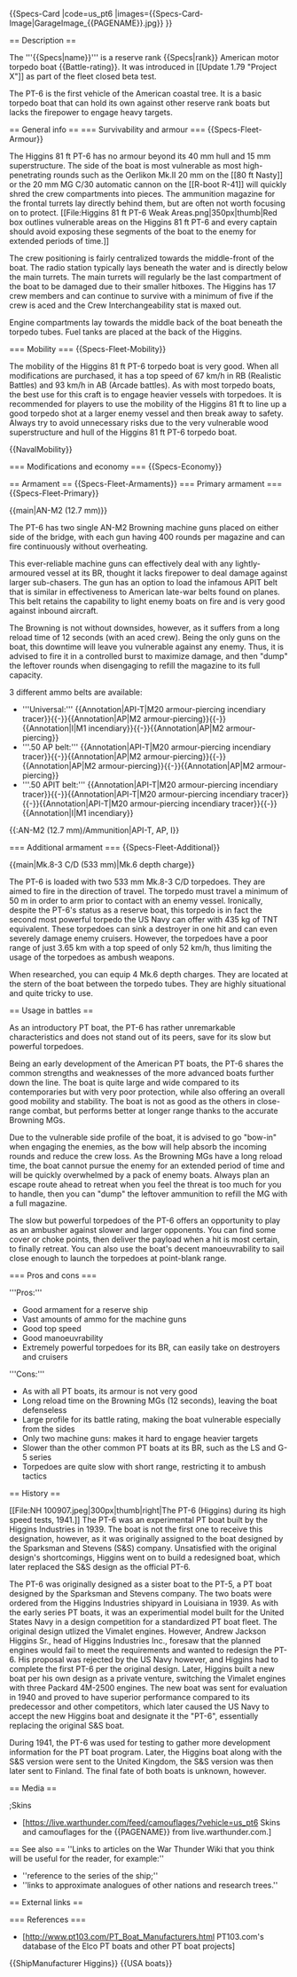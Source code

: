 {{Specs-Card
|code=us_pt6
|images={{Specs-Card-Image|GarageImage_{{PAGENAME}}.jpg}}
}}

== Description ==
<!-- ''In the first part of the description, cover the history of the ship's creation and military application. In the second part, tell the reader about using this ship in the game. Add a screenshot: if a beginner player has a hard time remembering vehicles by name, a picture will help them identify the ship in question.'' -->
The '''{{Specs|name}}''' is a reserve rank {{Specs|rank}} American motor torpedo boat {{Battle-rating}}. It was introduced in [[Update 1.79 "Project X"]] as part of the fleet closed beta test.

The PT-6 is the first vehicle of the American coastal tree. It is a basic torpedo boat that can hold its own against other reserve rank boats but lacks the firepower to engage heavy targets.

== General info ==
=== Survivability and armour ===
{{Specs-Fleet-Armour}}
<!-- ''Talk about the vehicle's armour. Note the most well-defended and most vulnerable zones, e.g. the ammo magazine. Evaluate the composition of components and assemblies responsible for movement and manoeuvrability. Evaluate the survivability of the primary and secondary armaments separately. Don't forget to mention the size of the crew, which plays an important role in fleet mechanics. Save tips on preserving survivability for the "Usage in battles" section. If necessary, use a graphical template to show the most well-protected or most vulnerable points in the armour.'' -->

The Higgins 81 ft PT-6 has no armour beyond its 40 mm hull and 15 mm superstructure. The side of the boat is most vulnerable as most high-penetrating rounds such as the Oerlikon Mk.II 20 mm on the [[80 ft Nasty]] or the 20 mm MG C/30 automatic cannon on the [[R-boot R-41]] will quickly shred the crew compartments into pieces. The ammunition magazine for the frontal turrets lay directly behind them, but are often not worth focusing on to protect.
[[File:Higgins 81 ft PT-6 Weak Areas.png|350px|thumb|Red box outlines vulnerable areas on the Higgins 81 ft PT-6 and every captain should avoid exposing these segments of the boat to the enemy for extended periods of time.]]

The crew positioning is fairly centralized towards the middle-front of the boat. The radio station typically lays beneath the water and is directly below the main turrets. The main turrets will regularly be the last compartment of the boat to be damaged due to their smaller hitboxes. The Higgins has 17 crew members and can continue to survive with a minimum of five if the crew is aced and the Crew Interchangeability stat is maxed out.

Engine compartments lay towards the middle back of the boat beneath the torpedo tubes. Fuel tanks are placed at the back of the Higgins.

=== Mobility ===
{{Specs-Fleet-Mobility}}
<!-- ''Write about the ship's mobility. Evaluate its power and manoeuvrability, rudder rerouting speed, stopping speed at full tilt, with its maximum forward and reverse speed.'' -->
The mobility of the Higgins 81 ft PT-6 torpedo boat is very good. When all modifications are purchased, it has a top speed of 67 km/h in RB (Realistic Battles) and 93 km/h in AB (Arcade battles). As with most torpedo boats, the best use for this craft is to engage heavier vessels with torpedoes. It is recommended for players to use the mobility of the Higgins 81 ft to line up a good torpedo shot at a larger enemy vessel and then break away to safety. Always try to avoid unnecessary risks due to the very vulnerable wood superstructure and hull of the Higgins 81 ft PT-6 torpedo boat.

{{NavalMobility}}

=== Modifications and economy ===
{{Specs-Economy}}

== Armament ==
{{Specs-Fleet-Armaments}}
=== Primary armament ===
{{Specs-Fleet-Primary}}
<!-- ''Provide information about the characteristics of the primary armament. Evaluate their efficacy in battle based on their reload speed, ballistics and the capacity of their shells. Add a link to the main article about the weapon: <code><nowiki>{{main|Weapon name (calibre)}}</nowiki></code>. Broadly describe the ammunition available for the primary armament, and provide recommendations on how to use it and which ammunition to choose.'' -->
{{main|AN-M2 (12.7 mm)}}

The PT-6 has two single AN-M2 Browning machine guns placed on either side of the bridge, with each gun having 400 rounds per magazine and can fire continuously without overheating.

This ever-reliable machine guns can effectively deal with any lightly-armoured vessel at its BR, thought it lacks firepower to deal damage against larger sub-chasers. The gun has an option to load the infamous APIT belt that is similar in effectiveness to American late-war belts found on planes. This belt retains the capability to light enemy boats on fire and is very good against inbound aircraft.

The Browning is not without downsides, however, as it suffers from a long reload time of 12 seconds (with an aced crew). Being the only guns on the boat, this downtime will leave you vulnerable against any enemy. Thus, it is advised to fire it in a controlled burst to maximize damage, and then "dump" the leftover rounds when disengaging to refill the magazine to its full capacity.

3 different ammo belts are available:
* '''Universal:''' {{Annotation|API-T|M20 armour-piercing incendiary tracer}}{{-}}{{Annotation|AP|M2 armour-piercing}}{{-}}{{Annotation|I|M1 incendiary}}{{-}}{{Annotation|AP|M2 armour-piercing}}
* '''.50 AP belt:''' {{Annotation|API-T|M20 armour-piercing incendiary tracer}}{{-}}{{Annotation|AP|M2 armour-piercing}}{{-}}{{Annotation|AP|M2 armour-piercing}}{{-}}{{Annotation|AP|M2 armour-piercing}}
* '''.50 APIT belt:''' {{Annotation|API-T|M20 armour-piercing incendiary tracer}}{{-}}{{Annotation|API-T|M20 armour-piercing incendiary tracer}}{{-}}{{Annotation|API-T|M20 armour-piercing incendiary tracer}}{{-}}{{Annotation|I|M1 incendiary}}

{{:AN-M2 (12.7 mm)/Ammunition|API-T, AP, I}}

=== Additional armament ===
{{Specs-Fleet-Additional}}
<!-- ''Describe the available additional armaments of the ship: depth charges, mines, torpedoes. Talk about their positions, available ammunition and launch features such as dead zones of torpedoes. If there is no additional armament, remove this section.'' -->
{{main|Mk.8-3 C/D (533 mm)|Mk.6 depth charge}}

The PT-6 is loaded with two 533 mm Mk.8-3 C/D torpedoes. They are aimed to fire in the direction of travel. The torpedo must travel a minimum of 50 m in order to arm prior to contact with an enemy vessel. Ironically, despite the PT-6's status as a reserve boat, this torpedo is in fact the second most powerful torpedo the US Navy can offer with 435 kg of TNT equivalent. These torpedoes can sink a destroyer in one hit and can even severely damage enemy cruisers. However, the torpedoes have a poor range of just 3.65 km with a top speed of only 52 km/h, thus limiting the usage of the torpedoes as ambush weapons.

When researched, you can equip 4 Mk.6 depth charges. They are located at the stern of the boat between the torpedo tubes. They are highly situational and quite tricky to use.

== Usage in battles ==
<!-- ''Describe the technique of using this ship, the characteristics of her use in a team and tips on strategy. Abstain from writing an entire guide – don't try to provide a single point of view, but give the reader food for thought. Talk about the most dangerous opponents for this vehicle and provide recommendations on fighting them. If necessary, note the specifics of playing with this vehicle in various modes (AB, RB, SB).'' -->
As an introductory PT boat, the PT-6 has rather unremarkable characteristics and does not stand out of its peers, save for its slow but powerful torpedoes.

Being an early development of the American PT boats, the PT-6 shares the common strengths and weaknesses of the more advanced boats further down the line. The boat is quite large and wide compared to its contemporaries but with very poor protection, while also offering an overall good mobility and stability. The boat is not as good as the others in close-range combat, but performs better at longer range thanks to the accurate Browning MGs.

Due to the vulnerable side profile of the boat, it is advised to go "bow-in" when engaging the enemies, as the bow will help absorb the incoming rounds and reduce the crew loss. As the Browning MGs have a long reload time, the boat cannot pursue the enemy for an extended period of time and will be quickly overwhelmed by a pack of enemy boats. Always plan an escape route ahead to retreat when you feel the threat is too much for you to handle, then you can "dump" the leftover ammunition to refill the MG with a full magazine.

The slow but powerful torpedoes of the PT-6 offers an opportunity to play as an ambusher against slower and larger opponents. You can find some cover or choke points, then deliver the payload when a hit is most certain, to finally retreat. You can also use the boat's decent manoeuvrability to sail close enough to launch the torpedoes at point-blank range.

=== Pros and cons ===
<!-- ''Summarise and briefly evaluate the vehicle in terms of its characteristics and combat effectiveness. Mark its pros and cons in the bulleted list. Try not to use more than 6 points for each of the characteristics. Avoid using categorical definitions such as "bad", "good" and the like - use substitutions with softer forms such as "inadequate" and "effective".'' -->

'''Pros:'''

* Good armament for a reserve ship
* Vast amounts of ammo for the machine guns
* Good top speed
* Good manoeuvrability
* Extremely powerful torpedoes for its BR, can easily take on destroyers and cruisers

'''Cons:'''

* As with all PT boats, its armour is not very good
* Long reload time on the Browning MGs (12 seconds), leaving the boat defenseless
* Large profile for its battle rating, making the boat vulnerable especially from the sides
* Only two machine guns: makes it hard to engage heavier targets
* Slower than the other common PT boats at its BR, such as the LS and G-5 series
* Torpedoes are quite slow with short range, restricting it to ambush tactics

== History ==
<!-- ''Describe the history of the creation and combat usage of the ship in more detail than in the introduction. If the historical reference turns out to be too long, take it to a separate article, taking a link to the article about the ship and adding a block "/History" (example: <nowiki>https://wiki.warthunder.com/(Ship-name)/History</nowiki>) and add a link to it here using the <code>main</code> template. Be sure to reference text and sources by using <code><nowiki><ref></ref></nowiki></code>, as well as adding them at the end of the article with <code><nowiki><references /></nowiki></code>. This section may also include the ship's dev blog entry (if applicable) and the in-game encyclopedia description (under <code><nowiki>=== In-game description ===</nowiki></code>, also if applicable).'' -->
[[File:NH 100907.jpeg|300px|thumb|right|The PT-6 (Higgins) during its high speed tests, 1941.]]
The PT-6 was an experimental PT boat built by the Higgins Industries in 1939. The boat is not the first one to receive this designation, however, as it was originally assigned to the boat designed by the Sparksman and Stevens (S&S) company. Unsatisfied with the original design's shortcomings, Higgins went on to build a redesigned boat, which later replaced the S&S design as the official PT-6.

The PT-6 was originally designed as a sister boat to the PT-5, a PT boat designed by the Sparksman and Stevens company. The two boats were ordered from the Higgins Industries shipyard in Louisiana in 1939. As with the early series PT boats, it was an experimential model built for the United States Navy in a design competition for a standardized PT boat fleet. The original design utlized the Vimalet engines. However, Andrew Jackson Higgins Sr., head of Higgins Industries Inc., foresaw that the planned engines would fail to meet the requirements and wanted to redesign the PT-6. His proposal was rejected by the US Navy however, and Higgins had to complete the first PT-6 per the original design. Later, Higgins built a new boat per his own design as a private venture, switching the Vimalet engines with three Packard 4M-2500 engines. The new boat was sent for evaluation in 1940 and proved to have superior performance compared to its predecessor and other competitors, which later caused the US Navy to accept the new Higgins boat and designate it the "PT-6", essentially replacing the original S&S boat.

During 1941, the PT-6 was used for testing to gather more development information for the PT boat program. Later, the Higgins boat along with the S&S version were sent to the United Kingdom, the S&S version was then later sent to Finland. The final fate of both boats is unknown, however.

== Media ==
<!-- ''Excellent additions to the article would be video guides, screenshots from the game, and photos.'' -->

;Skins

* [https://live.warthunder.com/feed/camouflages/?vehicle=us_pt6 Skins and camouflages for the {{PAGENAME}} from live.warthunder.com.]

== See also ==
''Links to articles on the War Thunder Wiki that you think will be useful for the reader, for example:''

* ''reference to the series of the ship;''
* ''links to approximate analogues of other nations and research trees.''

== External links ==
<!-- ''Paste links to sources and external resources, such as:''
* ''topic on the official game forum;''
* ''other literature.'' -->

=== References ===

* [http://www.pt103.com/PT_Boat_Manufacturers.html PT103.com's database of the Elco PT boats and other PT boat projects]

{{ShipManufacturer Higgins}}
{{USA boats}}